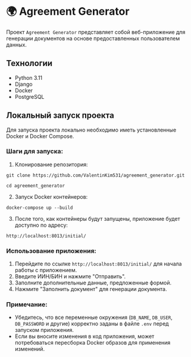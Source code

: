 # 🌍 Agreement Generator

Проект `Agreement Generator` представляет собой веб-приложение 
для генерации документов на основе предоставленных пользователем данных.

## Технологии

- Python 3.11
- Django
- Docker
- PostgreSQL

## Локальный запуск проекта

Для запуска проекта локально необходимо иметь установленные Docker и Docker Compose.

### Шаги для запуска:

1. Клонирование репозитория:

```
git clone https://github.com/ValentinKim531/agreement_generator.git
```
```
cd agreement_generator
```


2. Запуск Docker контейнеров:

```
docker-compose up --build
```

3. После того, как контейнеры будут запущены, приложение будет доступно по адресу:

`http://localhost:8013/initial/`


### Использование приложения:

1. Перейдите по ссылке `http://localhost:8013/initial/` для начала работы с приложением.
2. Введите ИИН/БИН и нажмите "Отправить".
3. Заполните дополнительные данные, предложенные формой.
4. Нажмите "Заполнить документ" для генерации документа.


### Примечание:

- Убедитесь, что все переменные окружения (`DB_NAME`, `DB_USER`, `DB_PASSWORD` и другие) корректно заданы в файле `.env` перед запуском приложения.
- Если вы вносите изменения в код приложения, может потребоваться пересборка Docker образов для применения изменений.

